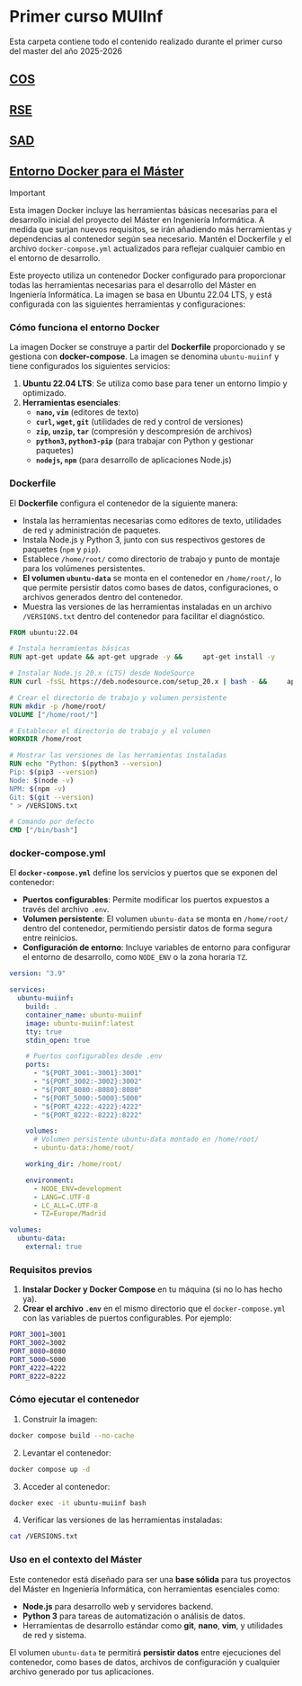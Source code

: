 # Primer curso MUIInf
Esta carpeta contiene todo el contenido realizado durante el primer curso del master del año 2025-2026

## [COS](./COS)

## [RSE](./RSE)

## [SAD](./SAD)

## [Entorno Docker para el Máster](./docker)

> [!IMPORTANT]
> Esta imagen Docker incluye las herramientas básicas necesarias para el desarrollo inicial del proyecto del Máster en Ingeniería Informática. A medida que surjan nuevos requisitos, se irán añadiendo más herramientas y dependencias al contenedor según sea necesario. Mantén el Dockerfile y el archivo `docker-compose.yml` actualizados para reflejar cualquier cambio en el entorno de desarrollo.


Este proyecto utiliza un contenedor Docker configurado para proporcionar todas las herramientas necesarias para el desarrollo del Máster en Ingeniería Informática. La imagen se basa en Ubuntu 22.04 LTS, y está configurada con las siguientes herramientas y configuraciones:

### Cómo funciona el entorno Docker

La imagen Docker se construye a partir del **Dockerfile** proporcionado y se gestiona con **docker-compose**. La imagen se denomina `ubuntu-muiinf` y tiene configurados los siguientes servicios:

1. **Ubuntu 22.04 LTS**: Se utiliza como base para tener un entorno limpio y optimizado.
2. **Herramientas esenciales**:
   - **`nano`, `vim`** (editores de texto)
   - **`curl`, `wget`, `git`** (utilidades de red y control de versiones)
   - **`zip`, `unzip`, `tar`** (compresión y descompresión de archivos)
   - **`python3`, `python3-pip`** (para trabajar con Python y gestionar paquetes)
   - **`nodejs`, `npm`** (para desarrollo de aplicaciones Node.js)

### Dockerfile

El **Dockerfile** configura el contenedor de la siguiente manera:
- Instala las herramientas necesarias como editores de texto, utilidades de red y administración de paquetes.
- Instala Node.js y Python 3, junto con sus respectivos gestores de paquetes (`npm` y `pip`).
- Establece `/home/root/` como directorio de trabajo y punto de montaje para los volúmenes persistentes.
- **El volumen `ubuntu-data`** se monta en el contenedor en `/home/root/`, lo que permite persistir datos como bases de datos, configuraciones, o archivos generados dentro del contenedor.
- Muestra las versiones de las herramientas instaladas en un archivo `/VERSIONS.txt` dentro del contenedor para facilitar el diagnóstico.

```dockerfile
FROM ubuntu:22.04

# Instala herramientas básicas
RUN apt-get update && apt-get upgrade -y &&     apt-get install -y     nano     vim     curl     wget     git     zip     unzip     tar     net-tools     iputils-ping     htop     build-essential     python3     python3-pip     ca-certificates     jq     locales

# Instalar Node.js 20.x (LTS) desde NodeSource
RUN curl -fsSL https://deb.nodesource.com/setup_20.x | bash - &&     apt-get install -y nodejs &&     npm install -g npm@latest

# Crear el directorio de trabajo y volumen persistente
RUN mkdir -p /home/root/
VOLUME ["/home/root/"]

# Establecer el directorio de trabajo y el volumen
WORKDIR /home/root

# Mostrar las versiones de las herramientas instaladas
RUN echo "Python: $(python3 --version)
Pip: $(pip3 --version)
Node: $(node -v)
NPM: $(npm -v)
Git: $(git --version)
" > /VERSIONS.txt

# Comando por defecto
CMD ["/bin/bash"]
```

### docker-compose.yml

El **`docker-compose.yml`** define los servicios y puertos que se exponen del contenedor:

- **Puertos configurables**: Permite modificar los puertos expuestos a través del archivo `.env`.
- **Volumen persistente**: El volumen `ubuntu-data` se monta en `/home/root/` dentro del contenedor, permitiendo persistir datos de forma segura entre reinicios.
- **Configuración de entorno**: Incluye variables de entorno para configurar el entorno de desarrollo, como `NODE_ENV` o la zona horaria `TZ`.

```yaml
version: "3.9"

services:
  ubuntu-muiinf:
    build: .
    container_name: ubuntu-muiinf
    image: ubuntu-muiinf:latest
    tty: true
    stdin_open: true

    # Puertos configurables desde .env
    ports:
      - "${PORT_3001:-3001}:3001"
      - "${PORT_3002:-3002}:3002"
      - "${PORT_8080:-8080}:8080"
      - "${PORT_5000:-5000}:5000"
      - "${PORT_4222:-4222}:4222"
      - "${PORT_8222:-8222}:8222"

    volumes:
      # Volumen persistente ubuntu-data montado en /home/root/
      - ubuntu-data:/home/root/

    working_dir: /home/root/

    environment:
      - NODE_ENV=development
      - LANG=C.UTF-8
      - LC_ALL=C.UTF-8
      - TZ=Europe/Madrid

volumes:
  ubuntu-data:
    external: true
```

### Requisitos previos

1. **Instalar Docker y Docker Compose** en tu máquina (si no lo has hecho ya).
2. **Crear el archivo `.env`** en el mismo directorio que el `docker-compose.yml` con las variables de puertos configurables. Por ejemplo:

```bash
PORT_3001=3001
PORT_3002=3002
PORT_8080=8080
PORT_5000=5000
PORT_4222=4222
PORT_8222=8222
```

### Cómo ejecutar el contenedor

1. Construir la imagen:

```bash
docker compose build --no-cache
```

2. Levantar el contenedor:

```bash
docker compose up -d
```

3. Acceder al contenedor:

```bash
docker exec -it ubuntu-muiinf bash
```

4. Verificar las versiones de las herramientas instaladas:

```bash
cat /VERSIONS.txt
```

### Uso en el contexto del Máster

Este contenedor está diseñado para ser una **base sólida** para tus proyectos del Máster en Ingeniería Informática, con herramientas esenciales como:
- **Node.js** para desarrollo web y servidores backend.
- **Python 3** para tareas de automatización o análisis de datos.
- Herramientas de desarrollo estándar como **git**, **nano**, **vim**, y utilidades de red y sistema.

El volumen `ubuntu-data` te permitirá **persistir datos** entre ejecuciones del contenedor, como bases de datos, archivos de configuración y cualquier archivo generado por tus aplicaciones.
